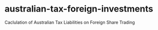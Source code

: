# australian-tax-foreign-investments
Caclulation of Australian Tax Liabilities on Foreign Share Trading
